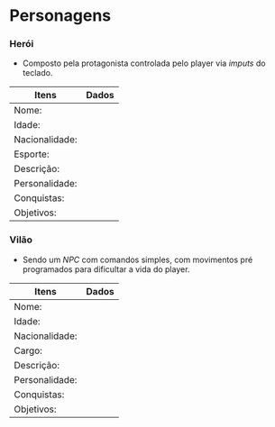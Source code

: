 # Personagens 

### Herói 

- Composto pela protagonista controlada pelo player via _imputs_ do teclado.

|Itens|Dados|
| ------------- | ------------- | 
|Nome:|  | 
|Idade:|  | 
|Nacionalidade:|  | 
|Esporte:|  | 
|Descrição:|  | 
|Personalidade:|  | 
|Conquistas:|  | 
|Objetivos:|  | 



### Vilão 
- Sendo um _NPC_ com comandos simples, com movimentos pré programados para dificultar a vida do player.

|Itens|Dados|
| ------------- | ------------- | 
|Nome:|  | 
|Idade:|  | 
|Nacionalidade:|  | 
|Cargo:|  | 
|Descrição:|  | 
|Personalidade:|  | 
|Conquistas:|  | 
|Objetivos:|  | 
